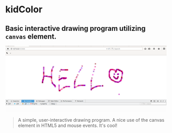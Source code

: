 kidColor
========
Basic interactive drawing program utilizing `canvas` element.
-------------------------------------------------------------

![Kid Color Picture](kidColor.png)
> A simple, user-interactive drawing program. A nice use of the canvas element in HTML5 and mouse events. It's cool!
